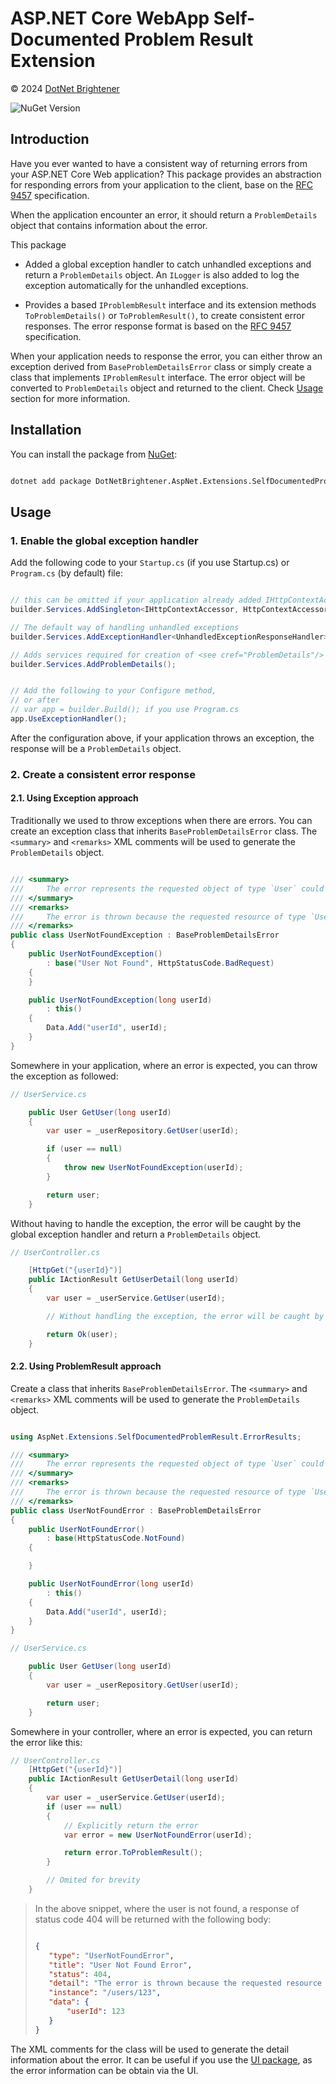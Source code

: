 # ASP.NET Core WebApp Self-Documented Problem Result Extension


&copy; 2024 [DotNet Brightener](mailto:admin@dotnetbrightener.com)


![NuGet Version](https://img.shields.io/nuget/v/DotNetBrightener.AspNet.Extensions.SelfDocumentedProblemResult)

## Introduction

Have you ever wanted to have a consistent way of returning errors from your ASP.NET Core Web application? This package provides an abstraction for responding errors from your application to the client, base on the [RFC 9457](https://tools.ietf.org/html/rfc9457) specification. 

When the application encounter an error, it should return a `ProblemDetails` object that contains information about the error. 

This package

- Added a global exception handler to catch unhandled exceptions and return a `ProblemDetails` object. An `ILogger` is also added to log the exception automatically for the unhandled exceptions.

- Provides a based `IProblembResult` interface and its extension methods `ToProblemDetails()` or `ToProblemResult()`, to create consistent error responses. The error response format is based on the [RFC 9457](https://tools.ietf.org/html/rfc9457) specification. 

When your application needs to response the error, you can either throw an exception derived from `BaseProblemDetailsError` class or simply create a class that implements `IProblemResult` interface. The error object will be converted to `ProblemDetails` object and returned to the client. Check [Usage](#usage) section for more information.

## Installation

You can install the package from [NuGet](https://www.nuget.org/packages/DotNetBrightener.AspNet.Extensions.SelfDocumentedProblemResult):

```bash

dotnet add package DotNetBrightener.AspNet.Extensions.SelfDocumentedProblemResult

```

## Usage

### 1. Enable the global exception handler
Add the following code to your `Startup.cs` (if you use Startup.cs) or `Program.cs` (by default) file:

```csharp

// this can be omitted if your application already added IHttpContextAccessor
builder.Services.AddSingleton<IHttpContextAccessor, HttpContextAccessor>();

// The default way of handling unhandled exceptions
builder.Services.AddExceptionHandler<UnhandledExceptionResponseHandler>();

// Adds services required for creation of <see cref="ProblemDetails"/> for failed requests.
builder.Services.AddProblemDetails();


// Add the following to your Configure method, 
// or after 
// var app = builder.Build(); if you use Program.cs
app.UseExceptionHandler();

```

After the configuration above, if your application throws an exception, the response will be a `ProblemDetails` object.

### 2. Create a consistent error response

#### 2.1. Using Exception approach

Traditionally we used to throw exceptions when there are errors. You can create an exception class that inherits `BaseProblemDetailsError` class. The `<summary>` and `<remarks>` XML comments will be used to generate the `ProblemDetails` object. 

```csharp

/// <summary>
///     The error represents the requested object of type `User` could not be found
/// </summary>
/// <remarks>
///     The error is thrown because the requested resource of type `User` could not be found
/// </remarks>
public class UserNotFoundException : BaseProblemDetailsError
{
    public UserNotFoundException()
        : base("User Not Found", HttpStatusCode.BadRequest)
    {
    }

    public UserNotFoundException(long userId)
        : this()
    {
        Data.Add("userId", userId);
    }
}

```

Somewhere in your application, where an error is expected, you can throw the exception as followed:

```csharp
// UserService.cs

    public User GetUser(long userId)
    {
        var user = _userRepository.GetUser(userId);

        if (user == null)
        {
            throw new UserNotFoundException(userId);
        }

        return user;
    }

```

Without having to handle the exception, the error will be caught by the global exception handler and return a `ProblemDetails` object.

```csharp
// UserController.cs

    [HttpGet("{userId}")]
    public IActionResult GetUserDetail(long userId)
    {
        var user = _userService.GetUser(userId);

        // Without handling the exception, the error will be caught by the global exception handler

        return Ok(user);
    }

```


#### 2.2. Using ProblemResult approach



Create a class that inherits `BaseProblemDetailsError`. The `<summary>` and `<remarks>` XML comments will be used to generate the `ProblemDetails` object. 

```csharp

using AspNet.Extensions.SelfDocumentedProblemResult.ErrorResults;

/// <summary>
///     The error represents the requested object of type `User` could not be found
/// </summary>
/// <remarks>
///     The error is thrown because the requested resource of type `User` could not be found
/// </remarks>
public class UserNotFoundError : BaseProblemDetailsError
{
    public UserNotFoundError()
        : base(HttpStatusCode.NotFound)
    {

    }

    public UserNotFoundError(long userId)
        : this()
    {
        Data.Add("userId", userId);
    }
}

```

```csharp
// UserService.cs

    public User GetUser(long userId)
    {
        var user = _userRepository.GetUser(userId);

        return user;
    }

```

Somewhere in your controller, where an error is expected, you can return the error like this:



```csharp
// UserController.cs
    [HttpGet("{userId}")]
    public IActionResult GetUserDetail(long userId)
    {
        var user = _userService.GetUser(userId);
        if (user == null)
        {
            // Explicitly return the error
            var error = new UserNotFoundError(userId);

            return error.ToProblemResult();
        }

        // Omited for brevity
    }

```

> In the above snippet, where the user is not found, a response of status code 404 will be returned with the following body:
>
>```json
>
>{
>    "type": "UserNotFoundError",
>    "title": "User Not Found Error",
>    "status": 404,
>    "detail": "The error is thrown because the requested resource of type `User` could not be found",
>    "instance": "/users/123",
>    "data": {
>        "userId": 123
>    }
>}
>
>```

The XML comments for the class will be used to generate the detail information about the error. It can be useful if you use the [UI package](https://www.nuget.org/packages/DotNetBrightener.AspNet.Extensions.SelfDocumentedProblemResult.UI), as the error information can be obtain via the UI. 